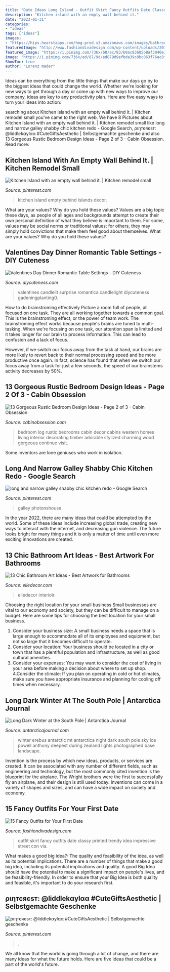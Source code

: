 ```yaml
---
title: "Date Ideas Long Island - Outfit Skirt Fancy Outfits Date Classy Printed Trendy Idea Impressive Street Con Via"
description: "Kitchen island with an empty wall behind it."
date: "2023-01-31"
categories:
- "ideas"
tags: ["ideas"]
images:
- "https://hips.hearstapps.com/hmg-prod.s3.amazonaws.com/images/bathroom-art-4-1577731071.jpg?crop=1xw:0.9965397923875432xh;center,top&amp;resize=480:*"
featuredImage: "http://www.fashiondivadesign.com/wp-content/uploads/2014/08/fancy7-640x960.jpg"
featured_image: "https://i.pinimg.com/736x/b0/ac/83/b0ac83605b8af3040e137fc755b6d617.jpg"
image: "https://i.pinimg.com/736x/ed/87/9d/ed879d9efbda39c8bc863f76ac8f5e07--galley-kitchen-design-galley-kitchens.jpg"
ShowToc: true
author: "Lorenz Nader"
---
```



Ideas can be everything from the little things that make our days go by to the biggest ideas that could change the world. Whether we're looking for new ways to get through a day or come up with new ways to improve our company, ideas are key to any productivity plan. Here are five easy ways to turn your ideas into action: 

	

		
searching about Kitchen Island with an empty wall behind it. | Kitchen remodel small you've came to the right web. We have 8 Pictures about Kitchen Island with an empty wall behind it. | Kitchen remodel small like long and narrow galley shabby chic kitchen redo - Google Search, ριηтєяєѕт: @liddlekαylαα #CuteGiftsAesthetic | Selbstgemachte geschenke and also 13 Gorgeous Rustic Bedroom Design Ideas - Page 2 of 3 - Cabin Obsession. Read more:
		
    
## Kitchen Island With An Empty Wall Behind It. | Kitchen Remodel Small

<img loading=lazy src="https://i.pinimg.com/736x/ef/e6/b8/efe6b8951c356c2ff69c3bfcb5214957.jpg" onerror="this.onerror=null;this.src='https://tse4.mm.bing.net/th?id=OIP.wVb7eborTy1g2a9-_U1KAwHaJ1&amp;pid=15.1';" alt="Kitchen Island with an empty wall behind it. | Kitchen remodel small">

_Source: pinterest.com_

>kitchen island empty behind islands decor. 

	

What are your values? Why do you hold these values?
Values are a big topic these days, as people of all ages and backgrounds attempt to create their own personal definition of what they believe is important to them. For some, values may be social norms or traditional values; for others, they may simply hold convictions that make them feel good about themselves. What are your values? Why do you hold these values?

    
## Valentines Day Dinner Romantic Table Settings - DIY Cuteness

<img loading=lazy src="https://diycuteness.com/wp-content/uploads/2019/12/Valentines-Day-Dinner-Romantic-Table-Settings-9.jpg" onerror="this.onerror=null;this.src='https://tse1.mm.bing.net/th?id=OIP.Xn-arz10oaYd3m-oGcJDgwHaNJ&amp;pid=15.1';" alt="Valentines Day Dinner Romantic Table Settings - DIY Cuteness">

_Source: diycuteness.com_

>valentines candlelit surprise romantica candlelight diycuteness gadeningplanting0. 

	

How to do brainstroming effectively
Picture a room full of people, all focused on one task. They are all working together towards a common goal. This is the brainstroming effect, or the power of team work.
The brainstroming effect works because people's brains are tuned to multi-tasking. When we're focusing on one task, our attention span is limited and it takes longer for our brain to process information. This can lead to confusion and a lack of focus.

However, if we switch our focus away from the task at hand, our brains are more likely to revert back to their normal processing speed and be more productive once again. In fact, science has found that when we switch our focus away from a task for just a few seconds, the speed of our brainstems activity decreases by 50%.

    
## 13 Gorgeous Rustic Bedroom Design Ideas - Page 2 Of 3 - Cabin Obsession

<img loading=lazy src="http://cabinobsession.com/wp-content/uploads/2016/06/rustic-bedroom-long-island-new-york-200706-21.jpg" onerror="this.onerror=null;this.src='https://tse3.mm.bing.net/th?id=OIP._1Wv-Xd3UhknEV7Fknb06gHaNV&amp;pid=15.1';" alt="13 Gorgeous Rustic Bedroom Design Ideas - Page 2 of 3 - Cabin Obsession">

_Source: cabinobsession.com_

>bedroom log rustic bedrooms cabin decor cabins western homes living interior decorating timber adorable stylized charming wood gorgeous continue visit. 

	

Some inventors are lone geniuses who work in isolation.

    
## Long And Narrow Galley Shabby Chic Kitchen Redo - Google Search

<img loading=lazy src="https://i.pinimg.com/736x/ed/87/9d/ed879d9efbda39c8bc863f76ac8f5e07--galley-kitchen-design-galley-kitchens.jpg" onerror="this.onerror=null;this.src='https://tse4.mm.bing.net/th?id=OIP.Zy1KVoF2Y_SbcrIXOkPgfgHaLH&amp;pid=15.1';" alt="long and narrow galley shabby chic kitchen redo - Google Search">

_Source: pinterest.com_

>galley photonshouse. 

	

In the year 2022, there are many ideas that could be attempted by the world. Some of these ideas include increasing global trade, creating new ways to interact with the internet, and decreasing gun violence. The future looks bright for many things and it is only a matter of time until even more exciting innovations are created.

    
## 13 Chic Bathroom Art Ideas - Best Artwork For Bathrooms

<img loading=lazy src="https://hips.hearstapps.com/hmg-prod.s3.amazonaws.com/images/bathroom-art-4-1577731071.jpg?crop=1xw:0.9965397923875432xh;center,top&amp;resize=480:*" onerror="this.onerror=null;this.src='https://tse2.mm.bing.net/th?id=OIP.T67tjO8LCykytniqceWWdwHaLH&amp;pid=15.1';" alt="13 Chic Bathroom Art Ideas - Best Artwork for Bathrooms">

_Source: elledecor.com_

>elledecor interioir. 

	

Choosing the right location for your small business
Small businesses are vital to our economy and society, but they can be difficult to manage on a budget. Here are some tips for choosing the best location for your small business. 
1. Consider your business size: A small business needs a space that is large enough to accommodate all of its employees and equipment, but not so large that it becomes difficult to operate. 
2. Consider your location: Your business should be located in a city or town that has a plentiful population and infrastructure, as well as good cultural amenities. 
3. Consider your expenses: You may want to consider the cost of living in your area before making a decision about where to set up shop. 
4.Consider the climate: If you plan on operating in cold or hot climates, make sure you have appropriate insurance and planning for cooling off times when necessary.

    
## Long Dark Winter At The South Pole | Antarctica Journal

<img loading=lazy src="https://www.antarcticajournal.com/wp-content/uploads/2015/04/iMt9E.jpg" onerror="this.onerror=null;this.src='https://tse4.mm.bing.net/th?id=OIP.wxQ4JSBvCBO1SUJYKDdDHwHaEK&amp;pid=15.1';" alt="Long Dark Winter at the South Pole | Antarctica Journal">

_Source: antarcticajournal.com_

>winter erebus antarctic mt antarctica night dark south pole sky ice powell anthony deepest during zealand lights photographed base landscape. 

	

Invention is the process by which new ideas, products, or services are created. It can be associated with any number of different fields, such as engineering and technology, but the most commonly cited invention is the blueprint for the airplane. The Wright brothers were the first to successfully fly an airplane, and their design is still used today. Inventions can come in a variety of shapes and sizes, and can have a wide impact on society and economy.

    
## 15 Fancy Outfits For Your First Date

<img loading=lazy src="http://www.fashiondivadesign.com/wp-content/uploads/2014/08/fancy7-640x960.jpg" onerror="this.onerror=null;this.src='https://tse4.mm.bing.net/th?id=OIP.CdXPRBE6_Bcer5IGf3o1hwHaLH&amp;pid=15.1';" alt="15 Fancy Outfits for Your First Date">

_Source: fashiondivadesign.com_

>outfit skirt fancy outfits date classy printed trendy idea impressive street con via. 

	

What makes a good big idea?: The quality and feasibility of the idea, as well as its potential implications.
There are a number of things that make a good big idea, including its potential implications and quality. A good Big Idea should have the potential to make a significant impact on people's lives, and be feasibility-friendly. In order to ensure that your Big Idea is both quality and feasible, it's important to do your research first.

    
## ριηтєяєѕт: @liddlekαylαα #CuteGiftsAesthetic | Selbstgemachte Geschenke

<img loading=lazy src="https://i.pinimg.com/736x/b0/ac/83/b0ac83605b8af3040e137fc755b6d617.jpg" onerror="this.onerror=null;this.src='https://tse4.mm.bing.net/th?id=OIP.SoToiGg9tgRpJCz6EGX1iAHaK3&amp;pid=15.1';" alt="ριηтєяєѕт: @liddlekαylαα #CuteGiftsAesthetic | Selbstgemachte geschenke">

_Source: pinterest.com_

>. 

	

We all know that the world is going through a lot of change, and there are many ideas for what the future holds. Here are five ideas that could be a part of the world's future.

